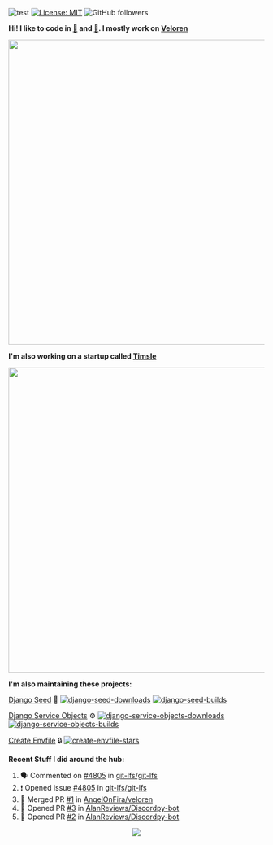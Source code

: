 ![test](https://hits.seeyoufarm.com/api/count/incr/badge.svg?url=https://github.com/AngelOnFira)
[![License: MIT](https://img.shields.io/badge/License-MIT-yellow.svg)](https://opensource.org/licenses/MIT)
![GitHub followers](https://img.shields.io/github/followers/angelonfira?style=social)

**Hi! I like to code in [:crab:](https://www.rust-lang.org/) and [:snake:](https://www.python.org/). I mostly work on [Veloren](https://veloren.net)**

<p align="center">
  <img width="600" src="https://media.discordapp.net/attachments/444005079410802699/730566298073038949/rsz_5f0656b6aa176.png">
</p>

**I'm also working on a startup called [Timsle](https://timsle.com)**

<p align="center">
  <img width="600" src="https://media.discordapp.net/attachments/444005079410802699/730566842674053130/rsz_5f0657242abb4.png">
</p>

**I'm also maintaining these projects:**

[Django Seed](https://github.com/Brobin/django-seed)
:seedling:
[![django-seed-downloads](https://pepy.tech/badge/django-seed)](https://pepy.tech/project/django-seed)
[![django-seed-builds](https://github.com/Brobin/django-seed/workflows/Test/badge.svg)](https://github.com/Brobin/django-seed)

[Django Service Objects](https://github.com/mixxorz/django-service-objects)
:gear:
[![django-service-objects-downloads](https://pepy.tech/badge/django-service-objects)](https://pepy.tech/project/django-service-objects)
[![django-service-objects-builds](https://github.com/mixxorz/django-service-objects/actions/workflows/test.yml/badge.svg)](https://github.com/mixxorz/django-service-objects/actions/workflows/test.yml)

[Create Envfile](https://github.com/SpicyPizza/create-envfile)
:lock:
[![create-envfile-stars](https://img.shields.io/github/stars/SpicyPizza/create-envfile?style=social)](https://github.com/SpicyPizza/create-envfile)

**Recent Stuff I did around the hub:**

<!--START_SECTION:activity-->
1. 🗣 Commented on [#4805](https://github.com/git-lfs/git-lfs/issues/4805) in [git-lfs/git-lfs](https://github.com/git-lfs/git-lfs)
2. ❗️ Opened issue [#4805](https://github.com/git-lfs/git-lfs/issues/4805) in [git-lfs/git-lfs](https://github.com/git-lfs/git-lfs)
3. 🎉 Merged PR [#1](https://github.com/AngelOnFira/veloren/pull/1) in [AngelOnFira/veloren](https://github.com/AngelOnFira/veloren)
4. 💪 Opened PR [#3](https://github.com/AlanReviews/Discordpy-bot/pull/3) in [AlanReviews/Discordpy-bot](https://github.com/AlanReviews/Discordpy-bot)
5. 💪 Opened PR [#2](https://github.com/AlanReviews/Discordpy-bot/pull/2) in [AlanReviews/Discordpy-bot](https://github.com/AlanReviews/Discordpy-bot)
<!--END_SECTION:activity-->

<p align="center">
  <img src="https://github-profile-trophy.vercel.app/?username=angelonfira&column=4&theme=nord&margin-w=15&margin-h=15">
</p>
